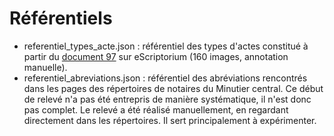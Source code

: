 # Référentiels

* referentiel\_types\_acte.json : référentiel des types d'actes constitué à partir du [document 97](http://escriptorium.inria.fr/document/97/edit/) sur eScriptorium (160 images, annotation manuelle).
* referentiel_abreviations.json : référentiel des abréviations rencontrés dans les pages des répertoires de notaires du Minutier central. Ce début de relevé n'a pas été entrepris de manière systématique, il n'est donc pas complet. Le relevé a été réalisé manuellement, en regardant directement dans les répertoires. Il sert principalement à expérimenter. 
